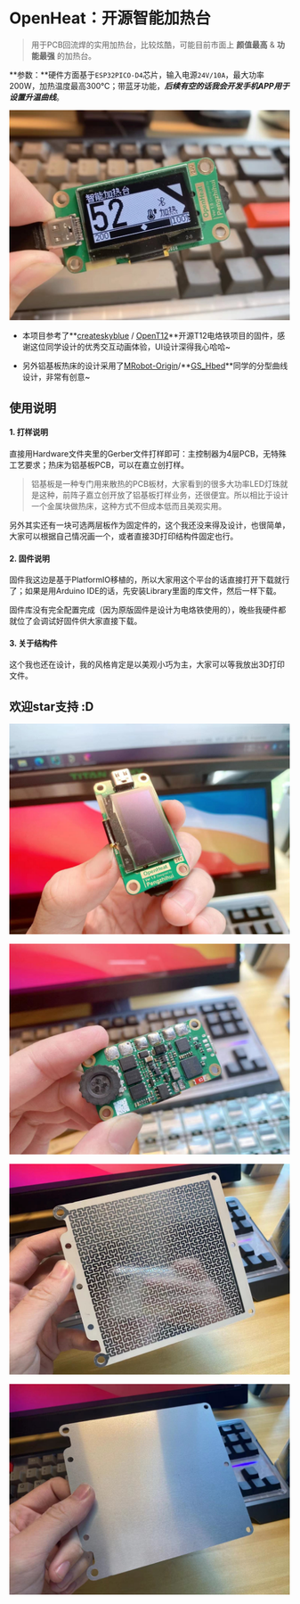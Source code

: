 # OpenHeat：开源智能加热台

> 用于PCB回流焊的实用加热台，比较炫酷，可能目前市面上 **颜值最高** & **功能最强** 的加热台。

**参数：**硬件方面基于`ESP32PICO-D4`芯片，输入电源`24V/10A`，最大功率200W，加热温度最高300℃；带蓝牙功能，***后续有空的话我会开发手机APP用于设置升温曲线***。

![](3.Docs/1.Images/3.jpg)

* 本项目参考了**[createskyblue](https://gitee.com/createskyblue) / [OpenT12](https://gitee.com/createskyblue/OpenT12)**开源T12电烙铁项目的固件，感谢这位同学设计的优秀交互动画体验，UI设计深得我心哈哈~

* 另外铝基板热床的设计采用了[MRobot-Origin](https://github.com/MRobot-Origin)/**[GS_Hbed](https://github.com/MRobot-Origin/GS_Hbed)**同学的分型曲线设计，非常有创意~

## 使用说明

#### 1. 打样说明

直接用Hardware文件夹里的Gerber文件打样即可：主控制器为4层PCB，无特殊工艺要求；热床为铝基板PCB，可以在嘉立创打样。

> 铝基板是一种专门用来散热的PCB板材，大家看到的很多大功率LED灯珠就是这种，前阵子嘉立创开放了铝基板打样业务，还很便宜。所以相比于设计一个金属块做热床，这种方式不但成本低而且美观实用。

另外其实还有一块可选两层板作为固定件的，这个我还没来得及设计，也很简单，大家可以根据自己情况画一个，或者直接3D打印结构件固定也行。

#### 2. 固件说明

固件我这边是基于PlatformIO移植的，所以大家用这个平台的话直接打开下载就行了；如果是用Arduino IDE的话，先安装Library里面的库文件，然后一样下载。

固件库没有完全配置完成（因为原版固件是设计为电烙铁使用的），晚些我硬件都就位了会调试好固件供大家直接下载。

#### 3. 关于结构件

这个我也还在设计，我的风格肯定是以美观小巧为主，大家可以等我放出3D打印文件。

## 欢迎star支持 :D

![](3.Docs/1.Images/2.jpg)

![](3.Docs/1.Images/1.jpg)

![](3.Docs/1.Images/4.jpg)

![](3.Docs/1.Images/5.jpg)
